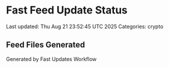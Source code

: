 # Fast Feed Update Status
Last updated: Thu Aug 21 23:52:45 UTC 2025
Categories: crypto

## Feed Files Generated

Generated by Fast Updates Workflow
